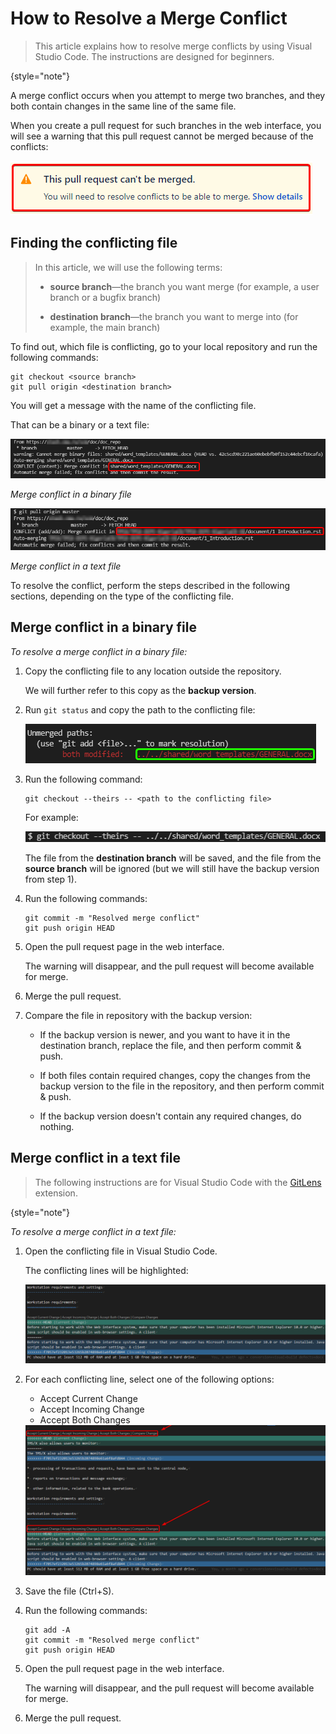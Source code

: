 # How to Resolve a Merge Conflict

> This article explains how to resolve merge conflicts by using Visual Studio Code. The instructions are designed for beginners.
>
{style="note"}

A merge conflict occurs when you attempt to merge two branches, and they both contain changes in the same line of the same file.

When you create a pull request for such branches in the web interface, you will see a warning that this pull request cannot be merged because of the conflicts:

<img src="bitbucket_PR.png" alt="Conflict warning" border-effect="line"/>

## Finding the conflicting file

> In this article, we will use the following terms:
>
>*  **source branch**—the branch you want merge (for example, a user branch or a bugfix branch)
>
>*  **destination branch**—the branch you want to merge into (for example, the main branch)

To find out, which file is conflicting, go to your local repository and run the following commands:

```
git checkout <source branch>
git pull origin <destination branch>
```

You will get a message with the name of the conflicting file.

That can be a binary or a text file:

<img src="conflict_in_binary.png" alt="Conflict in a binary file" border-effect="line"/>

*Merge conflict in a binary file*

<img src="conflict_in_text.png" alt="Conflict in a text file" border-effect="line"/>

*Merge conflict in a text file*

To resolve the conflict, perform the steps described in the following sections, depending on the type of the conflicting file.

## Merge conflict in a binary file

*To resolve a merge conflict in a binary file:*

1. Copy the conflicting file to any location outside the repository.

   We will further refer to this copy as the **backup version**.

1. Run ``git status`` and copy the path to the conflicting file:

   <img src="unmerged.png" alt="Git status command" border-effect="line"/>

1. Run the following command:

    ```
    git checkout --theirs -- <path to the conflicting file>
    ```

   For example:

   <img src="checkout_theirs.png" alt="Checkout theirs" border-effect="line"/>

   The file from the **destination branch** will be saved, and the file from the **source branch** will be ignored (but we will still have the backup version from step 1).

1. Run the following commands:
    
   ```
   git commit -m "Resolved merge conflict"
   git push origin HEAD
   ```

1. Open the pull request page in the web interface.

   The warning will disappear, and the pull request will become available for merge.

1. Merge the pull request.

1. Compare the file in repository with the backup version:

   *  If the backup version is newer, and you want to have it in the destination branch, replace the file, and then perform commit & push.

   *  If both files contain required changes, copy the changes from the backup version to the file in the repository, and then perform commit & push.

   *  If the backup version doesn't contain any required changes, do nothing.

## Merge conflict in a text file

> The following instructions are for Visual Studio Code with the [GitLens](https://marketplace.visualstudio.com/items?itemName=eamodio.gitlens) extension.
> 
{style="note"}

*To resolve a merge conflict in a text file:*

1. Open the conflicting file in Visual Studio Code.

   The conflicting lines will be highlighted:

   <img src="conflict_lines.png" alt="Conflicting lines" border-effect="line"/>

1. For each conflicting line, select one of the following options:

   *  Accept Current Change
   *  Accept Incoming Change
   *  Accept Both Changes

   <img src="lines_select.png" alt="Selecting lines" border-effect="line"/>

1. Save the file (Ctrl+S).

1. Run the following commands:
   ```
   git add -A
   git commit -m "Resolved merge conflict"
   git push origin HEAD
   ```

1. Open the pull request page in the web interface.

   The warning will disappear, and the pull request will become available for merge.

1. Merge the pull request.
